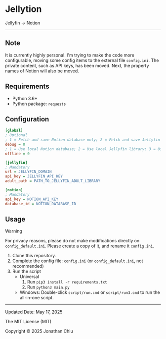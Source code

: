 # Jellytion

Jellyfin → Notion

---

## Note

It is currently highly personal. I'm trying to make the code more configurable, moving some config items to the external file `config.ini`. The private content, such as API keys, has been moved. Next, the property names of Notion will also be moved.

## Requirements

- Python 3.6+
- Python package: `requests`

## Configuration

``` ini
[global]
; Optional
; 1 = Fetch and save Notion database only; 2 = Fetch and save Jellyfin library only; 3 = Fetch and save both only
debug = 0
; 1 = Use local Notion database; 2 = Use local Jellyfin library; 3 = Use both local files
offline = 0

[jellyfin]
; Mandatory
url = JELLYFIN_DOMAIN
api_key = JELLYFIN_API_KEY
adult_path = PATH_TO_JELLYFIN_ADULT_LIBRARY

[notion]
; Mandatory
api_key = NOTION_API_KEY
database_id = NOTION_DATABASE_ID
```

## Usage

> [!WARNING]
> For privacy reasons, please do not make modifications directly on `config_default.ini`. Please create a copy of it, and rename it `config.ini`.

1. Clone this repository.
2. Complete the config file: `config.ini` (or `config_default.ini`, not recommended)
3. Run the script
    - Universal
        1. Run `pip3 install -r requirements.txt`
        2. Run `python3 main.py`
    - Windows: Double-click `script/run.cmd` or `script/run3.cmd` to run the all-in-one script.

---

Updated Date: May 17, 2025

The MIT License (MIT)

Copyright © 2025 Jonathan Chiu
